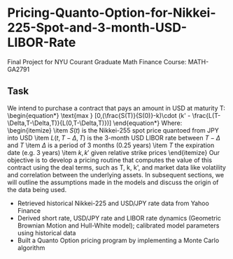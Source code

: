 # Pricing-Quanto-Option-for-Nikkei-225-Spot-and-3-month-USD-LIBOR-Rate
Final Project for NYU Courant Graduate Math Finance Course: MATH-GA2791

## Task
We intend to purchase a contract that pays an amount in USD at maturity T:
\begin{equation*}
    \text{max } [0,(\frac{S(T)}{S(0)}-k)\cdot (k' - \frac{L(T-\Delta,T-\Delta,T)}{L(0,T-\Delta,T)})]
\end{equation*}
Where:
\begin{itemize}
    \item $S(t)$ is the Nikkei-255 spot price quantoed from JPY into USD
    \item $L(t,T-\Delta, T)$ is the 3-month USD LIBOR rate between $T-\Delta$ and $T$ 
    \item $\Delta$ is a period of 3 months (0.25 years)
    \item $T$ the expiration date (e.g. 3 years)
    \item $k, k'$ given relative strike prices 
\end{itemize}
Our objective is to develop a pricing routine that computes the value of this contract using the deal terms, such as T, k, k', and market data like volatility and correlation between the underlying assets. In subsequent sections, we will outline the assumptions made in the models and discuss the origin of the data being used.

- Retrieved historical Nikkei-225 and USD/JPY rate data from Yahoo Finance
- Derived short rate, USD/JPY rate and LIBOR rate dynamics (Geometric Brownian Motion and Hull-White model); calibrated model parameters using historical data
- Built a Quanto Option pricing program by implementing a Monte Carlo algorithm

